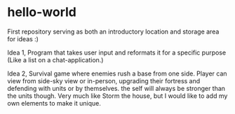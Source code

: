 # hello-world
First repository serving as both an introductory location and storage area for ideas :)

Idea 1, Program that takes user input and reformats it for a specific purpose (Like a list on a chat-application.)

Idea 2, Survival game where enemies rush a base from one side. Player can view from side-sky view or in-person, upgrading their fortress and defending with units or by themselves. the self will always be stronger than the units though. Very much like Storm the house, but I would like to add my own elements to make it unique.
